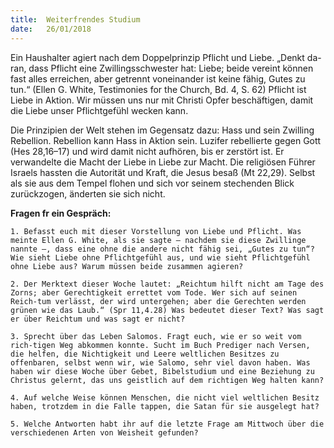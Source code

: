 ```yaml
---
title:  Weiterfrendes Studium
date:   26/01/2018
---
```


Ein Haushalter agiert nach dem Doppelprinzip Pflicht und Liebe. „Denkt da-ran, dass Pflicht eine Zwillingsschwester hat: Liebe; beide vereint können fast alles erreichen, aber getrennt voneinander ist keine fähig, Gutes zu tun.“ (Ellen G. White, Testimonies for the Church, Bd. 4, S. 62) Pflicht ist Liebe in Aktion. Wir müssen uns nur mit Christi Opfer beschäftigen, damit die Liebe unser Pflichtgefühl wecken kann. 

Die Prinzipien der Welt stehen im Gegensatz dazu: Hass und sein Zwilling Rebellion. Rebellion kann Hass in Aktion sein. Luzifer rebellierte gegen Gott (Hes 28,16–17) und wird damit nicht aufhören, bis er zerstört ist. Er verwandelte die Macht der Liebe in Liebe zur Macht. Die religiösen Führer Israels hassten die Autorität und Kraft, die Jesus besaß (Mt 22,29). Selbst als sie aus dem Tempel flohen und sich vor seinem stechenden Blick zurückzogen, änderten sie sich nicht. 

**Fragen fr ein Gespräch:** 

`1. Befasst euch mit dieser Vorstellung von Liebe und Pflicht. Was meinte Ellen G. White, als sie sagte – nachdem sie diese Zwillinge nannte –, dass eine ohne die andere nicht fähig sei, „Gutes zu tun“? Wie sieht Liebe ohne Pflichtgefühl aus, und wie sieht Pflichtgefühl ohne Liebe aus? Warum müssen beide zusammen agieren?` 

`2. Der Merktext dieser Woche lautet: „Reichtum hilft nicht am Tage des Zorns; aber Gerechtigkeit errettet vom Tode. Wer sich auf seinen Reich-tum verlässt, der wird untergehen; aber die Gerechten werden grünen wie das Laub.“ (Spr 11,4.28) Was bedeutet dieser Text? Was sagt er über Reichtum und was sagt er nicht?` 

`3. Sprecht über das Leben Salomos. Fragt euch, wie er so weit vom rich-tigen Weg abkommen konnte. Sucht im Buch Prediger nach Versen, die helfen, die Nichtigkeit und Leere weltlichen Besitzes zu offenbaren, selbst wenn wir, wie Salomo, sehr viel davon haben. Was haben wir diese Woche über Gebet, Bibelstudium und eine Beziehung zu Christus gelernt, das uns geistlich auf dem richtigen Weg halten kann?` 

`4. Auf welche Weise können Menschen, die nicht viel weltlichen Besitz haben, trotzdem in die Falle tappen, die Satan für sie ausgelegt hat?` 

`5. Welche Antworten habt ihr auf die letzte Frage am Mittwoch über die verschiedenen Arten von Weisheit gefunden?` 